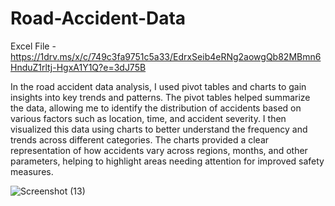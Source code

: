 # Road-Accident-Data
Excel File - https://1drv.ms/x/c/749c3fa9751c5a33/EdrxSeib4eRNg2aowgQb82MBmn6HnduZ1rltj-HgxA1Y1Q?e=3dJ75B

In the road accident data analysis, I used pivot tables and charts to gain insights into key trends and patterns. The pivot tables helped summarize the data, allowing me to identify the distribution of accidents based on various factors such as location, time, and accident severity. I then visualized this data using charts to better understand the frequency and trends across different categories. The charts provided a clear representation of how accidents vary across regions, months, and other parameters, helping to highlight areas needing attention for improved safety measures.



![Screenshot (13)](https://github.com/user-attachments/assets/694710ff-5d0e-47ce-83c4-31fadca74887)
